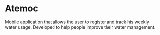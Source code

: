 # Atemoc
Mobile application that allows the user to register and track his weekly water usage. Developed to help people improve their water management.
